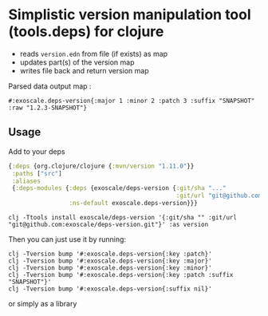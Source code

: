 # Simplistic version manipulation tool (tools.deps) for clojure

* reads `version.edn` from file (if exists) as map
* updates part(s) of the version map 
* writes file back and return version map

Parsed data output map :

`#:exoscale.deps-version{:major 1 :minor 2 :patch 3 :suffix "SNAPSHOT" :raw "1.2.3-SNAPSHOT"}`

## Usage

Add to your deps 

```clj
{:deps {org.clojure/clojure {:mvn/version "1.11.0"}}
 :paths ["src"]
 :aliases
 {:deps-modules {:deps {exoscale/deps-version {:git/sha "..."
                                               :git/url "git@github.com:exoscale/deps-version.git"}}
                 :ns-default exoscale.deps-version}}}
```

```terminal
clj -Ttools install exoscale/deps-version '{:git/sha "" :git/url "git@github.com:exoscale/deps-version.git"}' :as version
```

Then you can just use it by running:

```shell
clj -Tversion bump '#:exoscale.deps-version{:key :patch}'
clj -Tversion bump '#:exoscale.deps-version{:key :major}'
clj -Tversion bump '#:exoscale.deps-version{:key :minor}'
clj -Tversion bump '#:exoscale.deps-version{:key :patch :suffix "SNAPSHOT"}'
clj -Tversion bump '#:exoscale.deps-version{:suffix nil}'
```

or simply as a library
